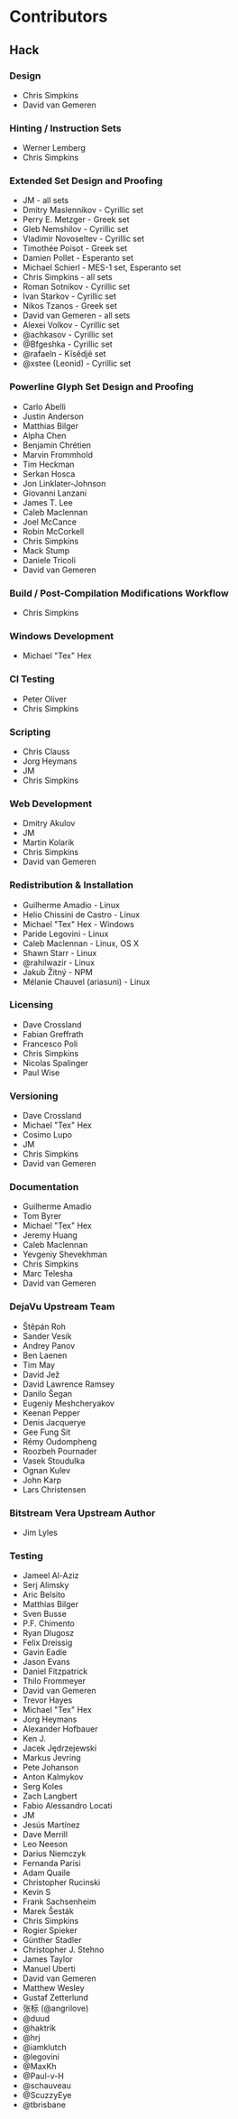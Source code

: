 # Contributors

## Hack

### Design

- Chris Simpkins
- David van Gemeren

### Hinting / Instruction Sets

- Werner Lemberg
- Chris Simpkins

### Extended Set Design and Proofing

- JM - all sets
- Dmitry Maslennikov - Cyrillic set
- Perry E. Metzger - Greek set
- Gleb Nemshilov - Cyrillic set
- Vladimir Novoseltev - Cyrillic set
- Timothée Poisot - Greek set
- Damien Pollet - Esperanto set
- Michael Schierl - MES-1 set, Esperanto set
- Chris Simpkins - all sets
- Roman Sotnikov - Cyrillic set
- Ivan Starkov - Cyrillic set
- Nikos Tzanos - Greek set
- David van Gemeren - all sets
- Alexei Volkov - Cyrillic set
- @achkasov - Cyrillic set
- @Bfgeshka - Cyrillic set
- @rafaeln - Kĩsêdjê set
- @xstee (Leonid) - Cyrillic set

### Powerline Glyph Set Design and Proofing

- Carlo Abelli
- Justin Anderson
- Matthias Bilger
- Alpha Chen
- Benjamin Chrétien
- Marvin Frommhold
- Tim Heckman
- Serkan Hosca
- Jon Linklater-Johnson
- Giovanni Lanzani
- James T. Lee
- Caleb Maclennan
- Joel McCance
- Robin McCorkell
- Chris Simpkins
- Mack Stump
- Daniele Tricoli
- David van Gemeren

### Build / Post-Compilation Modifications Workflow

- Chris Simpkins

### Windows Development

- Michael "Tex" Hex

### CI Testing

- Peter Oliver
- Chris Simpkins

### Scripting

- Chris Clauss
- Jorg Heymans
- JM
- Chris Simpkins

### Web Development

- Dmitry Akulov
- JM
- Martin Kolarik
- Chris Simpkins
- David van Gemeren

### Redistribution & Installation

- Guilherme Amadio - Linux
- Helio Chissini de Castro - Linux
- Michael "Tex" Hex - Windows
- Paride Legovini - Linux
- Caleb Maclennan - Linux, OS X
- Shawn Starr - Linux
- @rahilwazir - Linux
- Jakub Žitný - NPM
- Mélanie Chauvel (ariasuni) - Linux

### Licensing

- Dave Crossland
- Fabian Greffrath
- Francesco Poli
- Chris Simpkins
- Nicolas Spalinger
- Paul Wise

### Versioning

- Dave Crossland
- Michael "Tex" Hex
- Cosimo Lupo
- JM
- Chris Simpkins
- David van Gemeren

### Documentation

- Guilherme Amadio
- Tom Byrer
- Michael "Tex" Hex
- Jeremy Huang
- Caleb Maclennan
- Yevgeniy Shevekhman
- Chris Simpkins
- Marc Telesha
- David van Gemeren

### DejaVu Upstream Team

- Štěpán Roh
- Sander Vesik
- Andrey Panov
- Ben Laenen
- Tim May
- David Jež
- David Lawrence Ramsey
- Danilo Šegan
- Eugeniy Meshcheryakov
- Keenan Pepper
- Denis Jacquerye
- Gee Fung Sit
- Rémy Oudompheng
- Roozbeh Pournader
- Vasek Stoudulka
- Ognan Kulev
- John Karp
- Lars Christensen


### Bitstream Vera Upstream Author

- Jim Lyles


### Testing

- Jameel Al-Aziz
- Serj Alimsky
- Aric Belsito
- Matthias Bilger
- Sven Busse
- P.F. Chimento
- Ryan Dlugosz
- Felix Dreissig
- Gavin Eadie
- Jason Evans
- Daniel Fitzpatrick
- Thilo Frommeyer
- David van Gemeren
- Trevor Hayes
- Michael "Tex" Hex
- Jorg Heymans
- Alexander Hofbauer
- Ken J.
- Jacek Jędrzejewski
- Markus Jevring
- Pete Johanson
- Anton Kalmykov
- Serg Koles
- Zach Langbert
- Fabio Alessandro Locati
- JM
- Jesús Martínez
- Dave Merrill
- Leo Neeson
- Darius Niemczyk
- Fernanda Parisi
- Adam Quaile
- Christopher Rucinski
- Kevin S
- Frank Sachsenheim
- Marek Šesták
- Chris Simpkins
- Rogier Spieker
- Günther Stadler
- Christopher J. Stehno
- James Taylor
- Manuel Uberti
- David van Gemeren
- Matthew Wesley
- Gustaf Zetterlund
- 张标 (@angrilove)
- @duud
- @haktrik
- @hrj
- @iamklutch
- @legovini
- @MaxKh
- @Paul-v-H
- @schauveau
- @ScuzzyEye
- @tbrisbane
